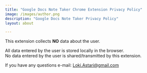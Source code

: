 ```yaml
---
title: "Google Docs Note Taker Chrome Extension Privacy Policy"
image: /images/author.png
description: "Google Docs Note Taker Privacy Policy"
layout: about

---
```


This extension collects **NO** data about the user.

All data entered by the user is stored locally in the browser.  
No data entered by the user is shared/transmitted by this extension.  

If you have any questions e-mail: Loki.Astari@gmail.com

